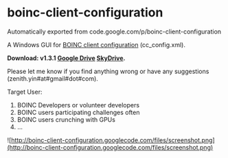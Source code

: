 # boinc-client-configuration
Automatically exported from code.google.com/p/boinc-client-configuration

A Windows GUI for [BOINC client configuration](http://boinc.berkeley.edu/wiki/Client_configuration) (cc\_config.xml).

**Download: v1.3.1 [Google Drive](https://drive.google.com/file/d/0B7gS2LYSNsbLS0NidnZ6RGRGTUE/edit?usp=sharing) [SkyDrive](http://sdrv.ms/1agtsZQ).**

Please let me know if you find anything wrong or have any suggestions (zenith.yin#at#gmail#dot#com).

Target User:
  1. BOINC Developers or volunteer developers
  1. BOINC users participating challenges often
  1. BOINC users crunching with GPUs
  1. ...

![http://boinc-client-configuration.googlecode.com/files/screenshot.png](http://boinc-client-configuration.googlecode.com/files/screenshot.png)
